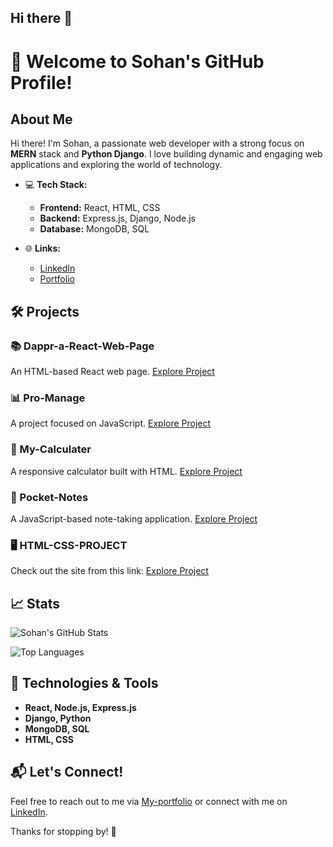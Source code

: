 ## Hi there 👋

# 👋 Welcome to Sohan's GitHub Profile!

## About Me

Hi there! I'm Sohan, a passionate web developer with a strong focus on **MERN** stack and **Python Django**. I love building dynamic and engaging web applications and exploring the world of technology.

- 💻 **Tech Stack:**
  - **Frontend:** React, HTML, CSS
  - **Backend:** Express.js, Django, Node.js
  - **Database:** MongoDB, SQL

- 🌐 **Links:**
  - [LinkedIn](https://www.linkedin.com/in/sohan--thakur/)
  - [Portfolio](https://sohan-singh-thakur.onrender.com/) <!-- Link to your portfolio website -->
  

## 🛠️ Projects

### 📚 Dappr-a-React-Web-Page
An HTML-based React web page. [Explore Project](https://thsonu35.github.io/Dappr-a-react-wep-page/) <!-- Link to your project -->

### 📊 Pro-Manage
A project focused on JavaScript. [Explore Project](https://pro-manage-blush.vercel.app/dashboard) <!-- Link to your project -->

### 🧮 My-Calculater
A responsive calculator built with HTML. [Explore Project](https://thsonu35.github.io/My-Calculater/) <!-- Link to your project -->

### 📓 Pocket-Notes
A JavaScript-based note-taking application. [Explore Project](https://project1-omega-three.vercel.app/) <!-- Link to your project -->

### 🖥️ HTML-CSS-PROJECT
Check out the site from this link: [Explore Project](https://thsonu35.github.io/HTML-CSS-PROJECT/index.html) <!-- Link to your project -->

## 📈 Stats

![Sohan's GitHub Stats](https://github-readme-stats.vercel.app/api?username=sohan&show_icons=true&hide_title=true&count_private=true&hide=prs&hide_border=true&bg_color=0d1117&text_color=c9d1d9&icon_color=79c0ff)

![Top Languages](https://github-readme-stats.vercel.app/api/top-langs/?username=sohan&layout=compact&hide_border=true&bg_color=0d1117&text_color=c9d1d9&icon_color=79c0ff)

## 🎨 Technologies & Tools

- **React, Node.js, Express.js**
- **Django, Python**
- **MongoDB, SQL**
- **HTML, CSS**

## 📬 Let's Connect!

Feel free to reach out to me via [My-portfolio](https://sohan-singh-thakur.onrender.com/) or connect with me on [LinkedIn](https://www.linkedin.com/in/sohan--thakur/).

Thanks for stopping by! 🚀
